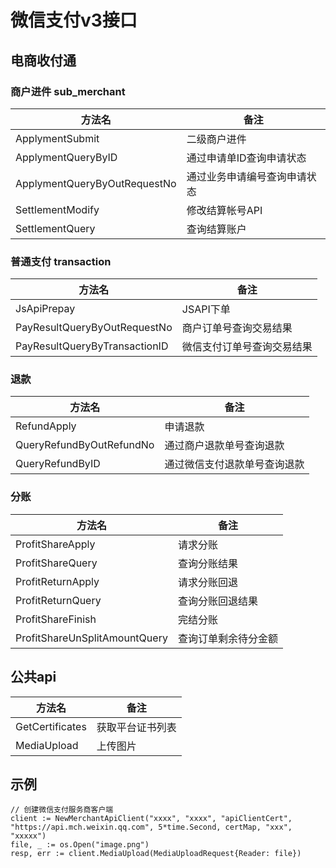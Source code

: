 # 微信支付v3接口

## 电商收付通
### 商户进件 sub_merchant
| 方法名 | 备注 |
| --- | --- |
ApplymentSubmit | 二级商户进件 
ApplymentQueryByID | 通过申请单ID查询申请状态 
ApplymentQueryByOutRequestNo | 通过业务申请编号查询申请状态 
SettlementModify | 修改结算帐号API 
SettlementQuery | 查询结算账户 
### 普通支付 transaction
| 方法名 | 备注 |
| --- | --- |
JsApiPrepay | JSAPI下单 
PayResultQueryByOutRequestNo | 商户订单号查询交易结果
PayResultQueryByTransactionID | 微信支付订单号查询交易结果
### 退款
| 方法名 | 备注 |
| --- | --- |
RefundApply | 申请退款
QueryRefundByOutRefundNo | 通过商户退款单号查询退款
QueryRefundByID | 通过微信支付退款单号查询退款
### 分账
| 方法名 | 备注 |
| --- | --- |
ProfitShareApply | 请求分账
ProfitShareQuery | 查询分账结果
ProfitReturnApply | 请求分账回退
ProfitReturnQuery | 查询分账回退结果
ProfitShareFinish | 完结分账
ProfitShareUnSplitAmountQuery | 查询订单剩余待分金额

## 公共api
| 方法名 | 备注 |
| --- | --- |
GetCertificates | 获取平台证书列表
MediaUpload | 上传图片

## 示例
```
// 创建微信支付服务商客户端
client := NewMerchantApiClient("xxxx", "xxxx", "apiClientCert", "https://api.mch.weixin.qq.com", 5*time.Second, certMap, "xxx", "xxxxx")
file, _ := os.Open("image.png")
resp, err := client.MediaUpload(MediaUploadRequest{Reader: file})
```
